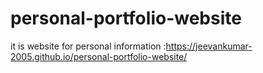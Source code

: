 # personal-portfolio-website
it is website for personal information :https://jeevankumar-2005.github.io/personal-portfolio-website/
